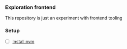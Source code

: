 ### Exploration frontend
This repository is just an experiment with frontend tooling

### Setup
- [ ] [Install nvm](https://github.com/nvm-sh/nvm#install--update-script)
